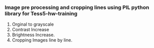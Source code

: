 ### Image pre processing and cropping lines using PIL python library for Tess5-hw-training

1. Orginal to grayscale
2. Contrast Increase
3. Brightness Increase.
4. Cropping Images line by line.
